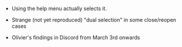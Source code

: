 * Using the help menu actually selects it.

* Strange (not yet reproduced) "dual selection" in some close/reopen cases

* Olivier's findings in Discord from March 3rd onwards
